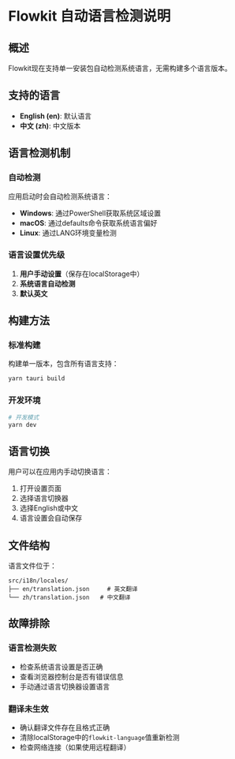 # Flowkit 自动语言检测说明

## 概述

Flowkit现在支持单一安装包自动检测系统语言，无需构建多个语言版本。

## 支持的语言

- **English (en)**: 默认语言
- **中文 (zh)**: 中文版本

## 语言检测机制

### 自动检测
应用启动时会自动检测系统语言：
- **Windows**: 通过PowerShell获取系统区域设置
- **macOS**: 通过defaults命令获取系统语言偏好
- **Linux**: 通过LANG环境变量检测

### 语言设置优先级
1. **用户手动设置**（保存在localStorage中）
2. **系统语言自动检测**
3. **默认英文**

## 构建方法

### 标准构建
构建单一版本，包含所有语言支持：
```bash
yarn tauri build
```

### 开发环境
```bash
# 开发模式
yarn dev
```

## 语言切换

用户可以在应用内手动切换语言：
1. 打开设置页面
2. 选择语言切换器
3. 选择English或中文
4. 语言设置会自动保存

## 文件结构

语言文件位于：
```
src/i18n/locales/
├── en/translation.json     # 英文翻译
└── zh/translation.json   # 中文翻译
```

## 故障排除

### 语言检测失败
- 检查系统语言设置是否正确
- 查看浏览器控制台是否有错误信息
- 手动通过语言切换器设置语言

### 翻译未生效
- 确认翻译文件存在且格式正确
- 清除localStorage中的`flowkit-language`值重新检测
- 检查网络连接（如果使用远程翻译）
